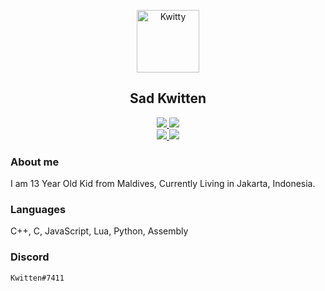 <p align="center">
 <img width="100px" src="https://cdn.discordapp.com/attachments/879896956896432272/885077514169511956/pcat2-modified.png" align="center" alt="Kwitty" />
 <h2 align="center">Sad Kwitten</h2>
 <p align="center"></p>
</p>
  <p align="center">
<a href="https://www.urbandictionary.com/define.php?term=Coder">
      <img src="https://img.shields.io/badge/Level-Supreme-857aff"/>
    </a>
    <a href="https://en.wikipedia.org/wiki/Leet">
      <img src="https://img.shields.io/badge/Haxxor-1337-ff4545"/>
    </a>
    <br />
 
 <a href="https://en.wikipedia.org/wiki/Kitten">
      <img src="https://img.shields.io/badge/SUPPORTED%20BY-CATS%20AND%20KITTENS-d663ff?style=for-the-badge&logo=appveyor"/>
    </a>
    <a href="https://en.wikipedia.org/wiki/Cheating_in_online_games">
      <img src="https://img.shields.io/badge/PROUD%20TO%20BE-CHEATER-ff7a63?style=for-the-badge&logo=appveyor"/>
    </a>
 
    
  </p>


### About me

I am 13 Year Old Kid from Maldives, Currently Living in Jakarta, Indonesia.


### Languages

C++, C, JavaScript, Lua, Python, Assembly

### Discord

`Kwitten#7411`
